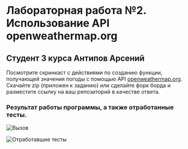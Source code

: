 # Лабораторная работа №2. Использование API openweathermap.org
## Студент 3 курса Антипов Арсений
Посмотрите скринкаст с действиями по созданию функции, получающей значения погоды с помощью API [openweathermap.org](openweathermap.org). Скачайте zip (приложен к заданию) или сделайте форк борда и разместите ссылку на ваш репозиторий в качестве ответа.

### Результат работы программы, а также отработанные тесты.
![Вызов](https://github.com/user-attachments/assets/e2961d7c-6ea3-4b60-9d97-a1cb27c57f36)


![Отработавшие тесты](https://github.com/user-attachments/assets/2e377196-b667-4de2-9583-3e558c8e42e3)
